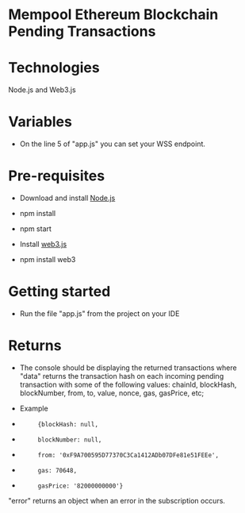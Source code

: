 # Mempool Ethereum Blockchain Pending Transactions

# Technologies
Node.js and Web3.js

# Variables
- On the line 5 of "app.js" you can set your WSS endpoint.

# Pre-requisites
- Download and install [Node.js](https://nodejs.org/en/download/)
- npm install
- npm start

- Install [web3.js](https://web3js.readthedocs.io/en/v1.7.0/getting-started.html)
- npm install web3

# Getting started
- Run the file "app.js" from the project on your IDE

# Returns
- The console should be displaying the returned transactions where "data" returns the transaction hash on each incoming pending transaction with some of the following values: chainId, blockHash, blockNumber, from, to, value, nonce, gas, gasPrice, etc;

- Example 
-          {blockHash: null, 
-          blockNumber: null, 
-          from: '0xF9A700595D77370C3Ca1412ADb07DFe81e51FEEe',
-          gas: 70648, 
-          gasPrice: '82000000000'}

"error" returns an object when an error in the subscription occurs.
 
